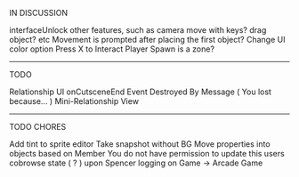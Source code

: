 IN DISCUSSION

interfaceUnlock other features, such as camera move with keys? drag object? etc
Movement is prompted after placing the first object?
Change UI color option
Press X to Interact
Player Spawn is a zone?

---
TODO

Relationship UI
  onCutsceneEnd Event
  Destroyed By Message ( You lost because... )
  Mini-Relationship View

---
TODO CHORES 

Add tint to sprite editor
Take snapshot without BG
Move properties into objects based on Member
You do not have permission to update this users cobrowse state ( ? ) upon Spencer logging on 
Game -> Arcade Game